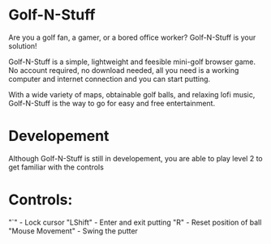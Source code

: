 # Golf-N-Stuff

Are you a golf fan, a gamer, or a bored office worker?
Golf-N-Stuff is your solution!

Golf-N-Stuff is a simple, lightweight and feesible mini-golf browser game. No account required, no download needed, all you need is a working computer and internet connection and you can start putting.

With a wide variety of maps, obtainable golf balls, and relaxing lofi music, Golf-N-Stuff is the way to go for easy and free entertainment.

# Developement
Although Golf-N-Stuff is still in developement, you are able to play level 2 to get familiar with the controls


# Controls:
"`" - Lock cursor
"LShift" - Enter and exit putting
"R" - Reset position of ball
"Mouse Movement" - Swing the putter